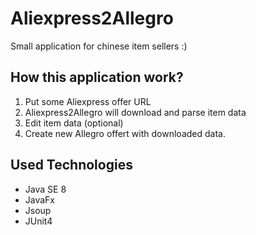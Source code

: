 # Aliexpress2Allegro

Small application for chinese item sellers :) 

## How this application work?

1. Put some Aliexpress offer URL 
2. Aliexpress2Allegro will download and parse item data
3. Edit item data (optional)
4. Create new Allegro offert with downloaded data.



## Used Technologies

- Java SE 8
- JavaFx
- Jsoup
- JUnit4
